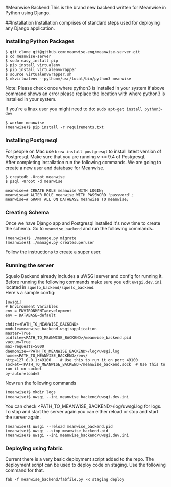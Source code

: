 #Meanwise Backend
This is the brand new backend written for Meanwise in Python using Django.

##Installation
Installation comprises of standard steps used for deploying any Django application.

### Installing Python Packages
```
$ git clone git@github.com:meanwise-eng/meanwise-server.git
$ cd meanwise-server
$ sudo easy_install pip
$ pip install virtualenv
$ pip install virtualenvwrapper
$ source virtualenvwrapper.sh
$ mkvirtualenv --python=/usr/local/bin/python3 meanwise
```
Note: Please check once where python3 is installed in your system if above command shows an error please replace the location with where python3 is installed in your system.

If you're a linux user you might need to do:   ``` sudo apt-get install python3-dev ```
```
$ workon meanwise
(meanwise)$ pip install -r requirements.txt
```

### Installing Postgresql
For people on Mac use `brew install postgresql` to install latest version of Postgresql.
Make sure that you are running v >= 9.4 of Postgresql.  
After completing installation run the following commands. We are going to create a new user and database for Meanwise.
```
$ createdb -Uroot meanwise
$ psql -Uroot -d meanwise

meanwise=# CREATE ROLE meanwise WITH LOGIN;
meanwise=# ALTER ROLE meanwise WITH PASSWORD 'password';
meanwise=# GRANT ALL ON DATABASE meanwise TO meanwise;
```

### Creating Schema
Once we have Django app and Postgresql installed it's now time to create the 
schema. Go to `meanwise_backend` and run the following commands..
```
(meanwise)$ ./manage.py migrate
(meanwise)$ ./manage.py createsuperuser
```
Follow the instructions to create a super user.

### Running the server
Squelo Backend already includes a uWSGI server and config for running it. 
Before running the following commands make sure you edit `uwsgi.dev.ini` located in `squelo_backend/squelo_backend`.  
Here's a sample config:
```
[uwsgi]
# Environment Variables
env = ENVIRONMENT=development
env = DATABASE=default

chdir=<PATH_TO_MEANWISE_BACKEND>
module=meanwise_backend.wsgi:application
master=True
pidfile=<PATH_TO_MEANWISE_BACKEND>/meanwise_backend.pid
vacuum=True
max-requests=5000
daemonize=<PATH_TO_MEANWISE_BACKEND>/log/uwsgi.log
home=<PATH_TO_MEANWISE_BACKEND>/env/
http=127.0.0.1:49100    # Use this to run it on port 49100
socket=<PATH_TO_MEANWISE_BACKEND>/meanwise_backend.sock  # Use this to run it on socket
py-autoreload=5
```
Now run the following commands

```
(meanwise)$ mkdir logs
(meanwise)$ uwsgi --ini meanwise_backend/uwsgi.dev.ini
```
You can check <PATH_TO_MEANWISE_BACKEND>/log/uwsgi.log for logs. To stop and start the server again you can either reload or stop and start the server again.
```
(meanwise)$ uwsgi --reload meanwise_backend.pid
(meanwise)$ uwsgi --stop meanwise_backend.pid
(meanwise)$ uwsgi --ini meanwise_backend/uwsgi.dev.ini
```

### Deploying using fabric
Current there is a very basic deployment script added to the repo. The deployment script can be used to deploy code on staging. Use the following command for that.
```
fab -f meanwise_backend/fabfile.py -R staging deploy
```
